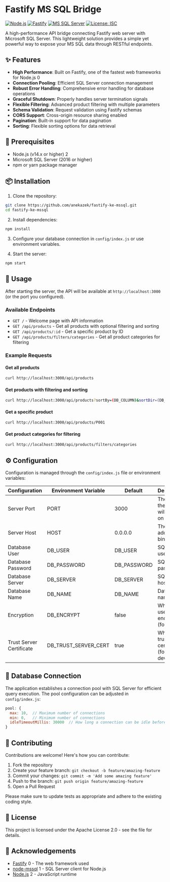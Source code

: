 # Fastify MS SQL Bridge

[![Node.js](https://img.shields.io/badge/Node.js-339933?style=for-the-badge&logo=nodedotjs&logoColor=white)](https://nodejs.org/) <mcreference link="https://nodejs.org/" index="2"></mcreference>
[![Fastify](https://img.shields.io/badge/Fastify-000000?style=for-the-badge&logo=fastify&logoColor=white)](https://www.fastify.io/) <mcreference link="https://www.fastify.io/" index="0"></mcreference>
[![MS SQL Server](https://img.shields.io/badge/Microsoft%20SQL%20Server-CC2927?style=for-the-badge&logo=microsoft%20sql%20server&logoColor=white)](https://www.microsoft.com/en-us/sql-server)
[![License: ISC](https://img.shields.io/badge/License-ISC-blue.svg?style=for-the-badge)](https://opensource.org/licenses/ISC)

A high-performance API bridge connecting Fastify web server with Microsoft SQL Server. This lightweight solution provides a simple yet powerful way to expose your MS SQL data through RESTful endpoints.

## ✨ Features

- **High Performance**: Built on Fastify, one of the fastest web frameworks for Node.js <mcreference link="https://www.fastify.io/" index="0">0</mcreference>
- **Connection Pooling**: Efficient SQL Server connection management
- **Robust Error Handling**: Comprehensive error handling for database operations
- **Graceful Shutdown**: Properly handles server termination signals
- **Flexible Filtering**: Advanced product filtering with multiple parameters
- **Schema Validation**: Request validation using Fastify schemas
- **CORS Support**: Cross-origin resource sharing enabled
- **Pagination**: Built-in support for data pagination
- **Sorting**: Flexible sorting options for data retrieval

## 🔧 Prerequisites

- Node.js (v14.x or higher) <mcreference link="https://nodejs.org/" index="2">2</mcreference>
- Microsoft SQL Server (2016 or higher)
- npm or yarn package manager

## 📦 Installation

1. Clone the repository:

```bash
git clone https://github.com/anekazek/fastify-ke-mssql.git
cd fastify-ke-mssql
```

2. Install dependencies:

```bash
npm install
```

3. Configure your database connection in `config/index.js` or use environment variables.

4. Start the server:

```bash
npm start
```

## 🚀 Usage

After starting the server, the API will be available at `http://localhost:3000` (or the port you configured).

### Available Endpoints

- `GET /` - Welcome page with API information
- `GET /api/products` - Get all products with optional filtering and sorting
- `GET /api/products/:id` - Get a specific product by ID
- `GET /api/products/filters/categories` - Get all product categories for filtering

### Example Requests

#### Get all products

```bash
curl http://localhost:3000/api/products
```

#### Get products with filtering and sorting

```bash
curl http://localhost:3000/api/products?sortBy=(DB_COLUMN)&sortDir=(DB_COLUMN)&(DB_COLUMN)=(VALUE)
```

#### Get a specific product

```bash
curl http://localhost:3000/api/products/P001
```

#### Get product categories for filtering

```bash
curl http://localhost:3000/api/products/filters/categories
```

## ⚙️ Configuration

Configuration is managed through the `config/index.js` file or environment variables:

| Configuration | Environment Variable | Default | Description |
|---------------|---------------------|---------|-------------|
| Server Port | PORT | 3000 | The port the server will listen on |
| Server Host | HOST | 0.0.0.0 | The host address to bind to |
| Database User | DB_USER | DB_USER | SQL Server username |
| Database Password | DB_PASSWORD | DB_PASSWORD | SQL Server password |
| Database Server | DB_SERVER | DB_SERVER | SQL Server hostname |
| Database Name | DB_NAME | DB_NAME | Database name |
| Encryption | DB_ENCRYPT | false | Whether to use encryption (for Azure) |
| Trust Server Certificate | DB_TRUST_SERVER_CERT | true | Whether to trust server certificate (for local dev) |

## 🔄 Database Connection

The application establishes a connection pool with SQL Server for efficient query execution. The pool configuration can be adjusted in `config/index.js`:

```javascript
pool: {
  max: 10,  // Maximum number of connections
  min: 0,   // Minimum number of connections
  idleTimeoutMillis: 30000  // How long a connection can be idle before being removed
}
```

## 🤝 Contributing

Contributions are welcome! Here's how you can contribute:

1. Fork the repository
2. Create your feature branch: `git checkout -b feature/amazing-feature`
3. Commit your changes: `git commit -m 'Add some amazing feature'`
4. Push to the branch: `git push origin feature/amazing-feature`
5. Open a Pull Request

Please make sure to update tests as appropriate and adhere to the existing coding style.

## 📝 License

This project is licensed under the Apache License 2.0 - see the <mcfile name="LICENSE" path="[https://github.com/AneKazek/fastify-ke-mssql/blob/master/LICENSE]"></mcfile> file for details.

## 🙏 Acknowledgements

- [Fastify](https://www.fastify.io/) <mcreference link="https://www.fastify.io/" index="0">0</mcreference> - The web framework used
- [node-mssql](https://github.com/tediousjs/node-mssql) <mcreference link="https://github.com/tediousjs/node-mssql" index="1">1</mcreference> - SQL Server client for Node.js
- [Node.js](https://nodejs.org/) <mcreference link="https://nodejs.org/" index="2">2</mcreference> - JavaScript runtime
